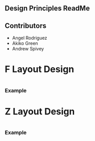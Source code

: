## Design Principles ReadMe
## Contributors
- Angel Rodriguez
- Akiko Green
- Andrew Spivey

<h1>F Layout Design<h1>

<h3>Example<h3>


<h1>Z Layout Design<h1>

<h3>Example<h3>
